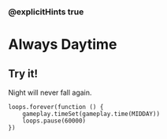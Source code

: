 ### @explicitHints true

# Always Daytime

## Try it!

Night will never fall again.

```template
loops.forever(function () {
    gameplay.timeSet(gameplay.time(MIDDAY))
    loops.pause(60000)
})
```